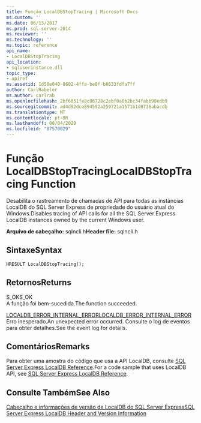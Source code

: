 ```yaml
---
title: Função LocalDBStopTracing | Microsoft Docs
ms.custom: ''
ms.date: 06/13/2017
ms.prod: sql-server-2014
ms.reviewer: ''
ms.technology: ''
ms.topic: reference
api_name:
- LocalDBStopTracing
api_location:
- sqluserinstance.dll
topic_type:
- apiref
ms.assetid: 1d50e040-8602-4ffa-be8f-b8633fdfa7ff
author: CarlRabeler
ms.author: carlrab
ms.openlocfilehash: 2bf6051fe8c86728c2ebf0a0b2bc34fabb98edb9
ms.sourcegitcommit: ad4d92dce894592a259721a1571b1d8736abacdb
ms.translationtype: MT
ms.contentlocale: pt-BR
ms.lasthandoff: 08/04/2020
ms.locfileid: "87570029"
---
```

# <a name="localdbstoptracing-function"></a><span data-ttu-id="809d7-102">Função LocalDBStopTracing</span><span class="sxs-lookup"><span data-stu-id="809d7-102">LocalDBStopTracing Function</span></span>
  <span data-ttu-id="809d7-103">Desabilita o rastreamento de chamadas de API para todas as instâncias LocalDB do SQL Server Express de propriedade do usuário atual do Windows.</span><span class="sxs-lookup"><span data-stu-id="809d7-103">Disables tracing of API calls for all the SQL Server Express LocalDB instances owned by the current Windows user.</span></span>  
  
 <span data-ttu-id="809d7-104">**Arquivo de cabeçalho:** sqlncli.h</span><span class="sxs-lookup"><span data-stu-id="809d7-104">**Header file:** sqlncli.h</span></span>  
  
## <a name="syntax"></a><span data-ttu-id="809d7-105">Sintaxe</span><span class="sxs-lookup"><span data-stu-id="809d7-105">Syntax</span></span>  
  
```  
HRESULT LocalDBStopTracing();  
```  
  
## <a name="returns"></a><span data-ttu-id="809d7-106">Retornos</span><span class="sxs-lookup"><span data-stu-id="809d7-106">Returns</span></span>  
 <span data-ttu-id="809d7-107">S_OK</span><span class="sxs-lookup"><span data-stu-id="809d7-107">S_OK</span></span>  
 <span data-ttu-id="809d7-108">A função foi bem-sucedida.</span><span class="sxs-lookup"><span data-stu-id="809d7-108">The function succeeded.</span></span>  
  
 [<span data-ttu-id="809d7-109">LOCALDB_ERROR_INTERNAL_ERROR</span><span class="sxs-lookup"><span data-stu-id="809d7-109">LOCALDB_ERROR_INTERNAL_ERROR</span></span>](../express-localdb-error-messages/localdb-error-internal-error.md)  
 <span data-ttu-id="809d7-110">Erro inesperado.</span><span class="sxs-lookup"><span data-stu-id="809d7-110">An unexpected error occurred.</span></span> <span data-ttu-id="809d7-111">Consulte o log de eventos para obter detalhes.</span><span class="sxs-lookup"><span data-stu-id="809d7-111">See the event log for details.</span></span>  
  
## <a name="remarks"></a><span data-ttu-id="809d7-112">Comentários</span><span class="sxs-lookup"><span data-stu-id="809d7-112">Remarks</span></span>  
 <span data-ttu-id="809d7-113">Para obter uma amostra do código que usa a API LocalDB, consulte [SQL Server Express LocalDB Reference](../sql-server-express-localdb-reference.md).</span><span class="sxs-lookup"><span data-stu-id="809d7-113">For a code sample that uses LocalDB API, see [SQL Server Express LocalDB Reference](../sql-server-express-localdb-reference.md).</span></span>  
  
## <a name="see-also"></a><span data-ttu-id="809d7-114">Consulte Também</span><span class="sxs-lookup"><span data-stu-id="809d7-114">See Also</span></span>  
 [<span data-ttu-id="809d7-115">Cabeçalho e informações de versão de LocalDB do SQL Server Express</span><span class="sxs-lookup"><span data-stu-id="809d7-115">SQL Server Express LocalDB Header and Version Information</span></span>](sql-server-express-localdb-header-and-version-information.md)  
  
  

